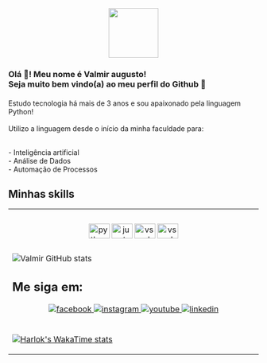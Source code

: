 
<div align="center">
<img src="https://avatars.githubusercontent.com/u/92243436?v=4" align="center" height="100" width="100" />
</div> 


<h3 align="left">Olá 👋! Meu nome é Valmir augusto!<br>Seja muito bem vindo(a) ao meu perfil do Github 🚀</h2>

####

<p align="left">Estudo tecnologia há mais de 3 anos e sou apaixonado pela linguagem Python!<br><br>Utilizo a linguagem desde o início da minha faculdade para:<br><br> </p>- Inteligência artificial <br/> - Análise de Dados<br>- Automação de Processos<br></p>
   

## Minhas skills  
<table><tr><td valign="top" width="33%">



###

<div align="center">
  <img src="https://cdn.jsdelivr.net/gh/devicons/devicon/icons/python/python-original.svg" height="30" width="42" alt="python logo"  />
  <img src="https://cdn.jsdelivr.net/gh/devicons/devicon/icons/jupyter/jupyter-original.svg" height="30" width="42" alt="jupyter logo"  />
  <img src="https://cdn.jsdelivr.net/gh/devicons/devicon/icons/vscode/vscode-original.svg" height="30" width="42" alt="vscode logo"  />
  <img src="https://cdn.jsdelivr.net/gh/devicons/devicon@latest/icons/javascript/javascript-original.svg"  height="30" width="42" alt="vscode logo" />
</div>

          

###


![Valmir GitHub stats](https://github-readme-stats.vercel.app/api?username=valmirdev&show_icons=true&theme=radical)



## Me siga em:  
<div align="center">
<a href="https://www.facebook.com/profile.php?id=61552366738793" target="_blank">
<img src=https://img.shields.io/badge/facebook-%232E87FB.svg?&style=for-the-badge&logo=facebook&logoColor=white alt=facebook style="margin-bottom: 5px;" />
</a>
<a href="https://instagram.com/https://www.instagram.com/valmirdeveloper" target="_blank">
<img src=https://img.shields.io/badge/instagram-%23000000.svg?&style=for-the-badge&logo=instagram&logoColor=white alt=instagram style="margin-bottom: 5px;" />
</a>
<a href="https://www.youtube.com/@valmirdev" target="_blank">
<img src=https://img.shields.io/badge/youtube-%23EE4831.svg?&style=for-the-badge&logo=youtube&logoColor=white alt=youtube style="margin-bottom: 5px;" />
</a>
<a href="https://www.linkedin.com/in/valmirdev/" target="_blank">
<img src=https://img.shields.io/badge/linkedin-%231E77B5.svg?&style=for-the-badge&logo=linkedin&logoColor=white alt=linkedin style="margin-bottom: 5px;" />
</a>  
</div>  
  

<br/> 

[![Harlok's WakaTime stats](https://github-readme-stats.vercel.app/api/wakatime?username=valmirdev)](https://github.com/anuraghazra/github-readme-stats)

















